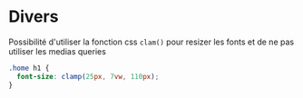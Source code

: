 # Divers

Possibilité d'utiliser la fonction css `clam()` pour resizer les fonts et de ne pas utiliser les medias queries

````css
.home h1 {
  font-size: clamp(25px, 7vw, 110px);
}
````
